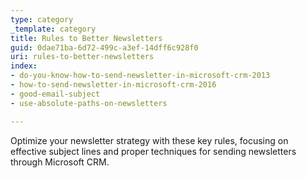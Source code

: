 ```yaml
---
type: category
_template: category
title: Rules to Better Newsletters
guid: 0dae71ba-6d72-499c-a3ef-14dff6c928f0
uri: rules-to-better-newsletters
index:
- do-you-know-how-to-send-newsletter-in-microsoft-crm-2013
- how-to-send-newsletter-in-microsoft-crm-2016
- good-email-subject
- use-absolute-paths-on-newsletters

---
```


Optimize your newsletter strategy with these key rules, focusing on effective subject lines and proper techniques for sending newsletters through Microsoft CRM.
